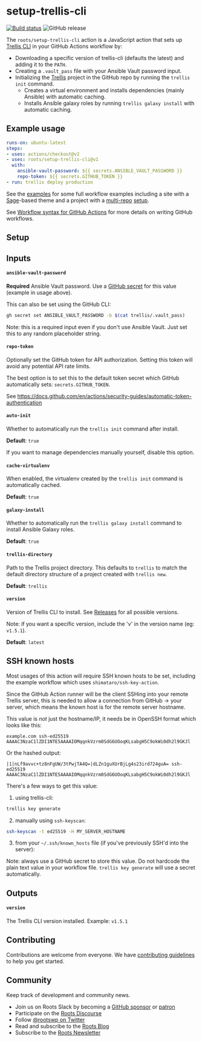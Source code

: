 # setup-trellis-cli

[![Build status](https://img.shields.io/github/actions/workflow/status/roots/setup-trellis-cli/test.yml?branch=main&style=flat-square)](https://github.com/roots/setup-trellis-cli/actions)
![GitHub release](https://img.shields.io/github/release/roots/setup-trellis-cli?style=flat-square)

The `roots/setup-trellis-cli` action is a JavaScript action that sets up [Trellis CLI](https://github.com/roots/trellis-cli) in your GitHub Actions workflow by:

* Downloading a specific version of trellis-cli (defaults the latest) and adding it to the `PATH`.
* Creating a `.vault_pass` file with your Ansible Vault password input.
* Initializing the [Trellis](https://github.com/roots/trellis) project in the GitHub repo by running the `trellis init` command.
    * Creates a virtual environment and installs dependencies (mainly Ansible) with automatic caching.
    * Installs Ansible galaxy roles by running `trellis galaxy install` with automatic caching.

## Example usage

```yaml
runs-on: ubuntu-latest
steps:
- uses: actions/checkout@v2
- uses: roots/setup-trellis-cli@v1
  with:
    ansible-vault-password: ${{ secrets.ANSIBLE_VAULT_PASSWORD }}
    repo-token: ${{ secrets.GITHUB_TOKEN }}
- run: trellis deploy production
```

See the [examples](./examples) for some full workflow examples including a site
with a [Sage](https://github.com/roots/sage)-based theme and a project
with a [multi-repo](https://github.com/roots/trellis/issues/883#issuecomment-329054858) [setup](https://github.com/roots/trellis/issues/883#issuecomment-329052189).

See [Workflow syntax for GitHub Actions](https://help.github.com/en/articles/workflow-syntax-for-github-actions) for more details on writing GitHub workflows.

## Setup

## Inputs

#### `ansible-vault-password`
**Required** Ansible Vault password. Use a [GitHub secret](https://docs.github.com/en/actions/security-guides/encrypted-secrets) for this value (example in usage
above).

This can also be set using the GitHub CLI:

```bash
gh secret set ANSIBLE_VAULT_PASSWORD -b $(cat trellis/.vault_pass)
```

Note: this is a required input even if you don't use Ansible Vault. Just set
this to any random placeholder string.

#### `repo-token`
Optionally set the GitHub token for API authorization. Setting this token will avoid any potential API rate limits.

The best option is to set this to the default token secret which GitHub automatically sets: `secrets.GITHUB_TOKEN`.

See https://docs.github.com/en/actions/security-guides/automatic-token-authentication

#### `auto-init`
Whether to automatically run the `trellis init` command after install.

**Default**: `true`

If you want to manage dependencies manually yourself, disable this option.

#### `cache-virtualenv`
When enabled, the virtualenv created by the `trellis init` command is automatically
cached.

**Default**: `true`

#### `galaxy-install`
Whether to automatically run the `trellis galaxy install` command to install
Ansible Galaxy roles.

**Default**: `true`

#### `trellis-directory`
Path to the Trellis project directory. This defaults to `trellis` to match the default directory structure of a project created with `trellis new`.

**Default**: `trellis`

#### `version`
Version of Trellis CLI to install. See
[Releases](https://github.com/roots/trellis-cli/releases) for all possible
versions.

Note: if you want a specific version, include the 'v' in the version name (eg:
`v1.5.1`).

**Default**: `latest`

## SSH known hosts
Most usages of this action will require SSH known hosts to be set, including the example workflow which uses `shimataro/ssh-key-action`.

Since the GitHub Action runner will be the client SSHing into your remote Trellis server, this is needed to allow a connection from GitHub -> your server, which means the known host is for the remote server hostname.

This value is _not_ just the hostname/IP, it needs be in OpenSSH format which looks like this:

```plain
example.com ssh-ed25519 AAAAC3NzaC1lZDI1NTE5AAAAIOMqqnkVzrm0SdG6UOoqKLsabgH5C9okWi0dh2l9GKJl
```

Or the hashed output:
```plain
|1|nLf9avvc+tz8nFgUW/3tPwjTA4Q=|dLZn1guXUrBjLg4s23ird724guA= ssh-ed25519 AAAAC3NzaC1lZDI1NTE5AAAAIOMqqnkVzrm0SdG6UOoqKLsabgH5C9okWi0dh2l9GKJl
```

There's a few ways to get this value:

1. using trellis-cli:
```bash
trellis key generate
```
2. manually using `ssh-keyscan`:
```bash
ssh-keyscan -t ed25519 -H MY_SERVER_HOSTNAME
```
3. from your `~/.ssh/known_hosts` file (if you've previously SSH'd into the server):

Note: always use a GitHub secret to store this value. Do not hardcode the plain
text value in your workflow file. `trellis key generate` will use a secret
automatically.

## Outputs

#### `version`
The Trellis CLI version installed. Example: `v1.5.1`

## Contributing

Contributions are welcome from everyone. We have [contributing guidelines](https://github.com/roots/guidelines/blob/master/CONTRIBUTING.md) to help you get started.

## Community

Keep track of development and community news.

- Join us on Roots Slack by becoming a [GitHub sponsor](https://github.com/sponsors/roots) or [patron](https://www.patreon.com/rootsdev)
- Participate on the [Roots Discourse](https://discourse.roots.io/)
- Follow [@rootswp on Twitter](https://twitter.com/rootswp)
- Read and subscribe to the [Roots Blog](https://roots.io/blog/)
- Subscribe to the [Roots Newsletter](https://roots.io/subscribe/)
